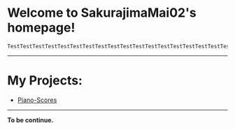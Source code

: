 # Welcome to SakurajimaMai02's homepage!

```
TestTestTestTestTestTestTestTestTestTestTestTestTestTestTestTestTestTestTestTestTestTest
```
---

# My Projects: 
- [Piano-Scores](https://github.com/sakurajimamai02/piano-scores)
---
**To be continue.**

